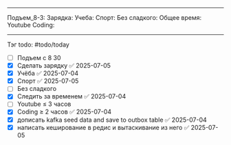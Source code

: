 
---
Подъем_8-3:
Зарядка:
Учеба:
Спорт:
Без сладкого:
Общее время:
Youtube
Coding:

---

Тэг todo: #todo/today
- [ ] Подъем с 8 30  
- [x] Сделать зарядку ✅ 2025-07-05
- [x] Учёба ✅ 2025-07-04
- [x] Спорт ✅ 2025-07-05
- [ ] Без сладкого  
- [x] Следить за временем ✅ 2025-07-04
- [ ] Youtube ≤ 3 часов
- [x] Coding ≥ 2 часов ✅ 2025-07-04
- [x] дописать kafka seed data and save  to outbox table ✅ 2025-07-04
- [x] написать кеширование в редис и вытаскивание из него ✅ 2025-07-05